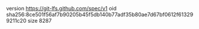 version https://git-lfs.github.com/spec/v1
oid sha256:8ce501f56af7b90205b45f5db140b77adf35b80ae7d67bf0612f613299211c20
size 8287
